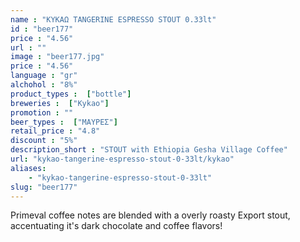 ```yaml
---
name : "ΚΥΚΑΩ TANGERINE ESPRESSO STOUT 0.33lt"
id : "beer177"
price : "4.56"
url : ""
image : "beer177.jpg"
price : "4.56"
language : "gr"
alchohol : "8%"
product_types :  ["bottle"]
breweries :  ["Kykao"]
promotion : ""
beer_types :  ["ΜΑΥΡΕΣ"]
retail_price : "4.8"
discount : "5%"
description_short : "STOUT with Ethiopia Gesha Village Coffee"
url: "kykao-tangerine-espresso-stout-0-33lt/kykao"
aliases: 
    - "kykao-tangerine-espresso-stout-0-33lt"
slug: "beer177"
---
```


Primeval coffee notes are blended with a overly roasty Export stout, accentuating it&#39;s dark chocolate and coffee flavors!